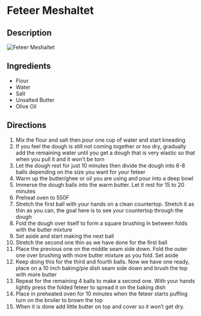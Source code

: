 # Feteer Meshaltet

## Description
![Feteer Meshaltet](https://www.themealdb.com/images/media/meals/9f4z6v1598734293.jpg "Feteer Meshaltet")

## Ingredients
- Flour
- Water
- Salt
- Unsalted Butter
- Olive Oil

## Directions
1. Mix the flour and salt then pour one cup of water and start kneading
2. If you feel the dough is still not coming together or too dry, gradually add the remaining water until you get a dough that is very elastic so that when you pull it and it won’t be torn
3. Let the dough rest for just 10 minutes then divide the dough into 6-8 balls depending on the size you want for your feteer
4. Warm up the butter/ghee or oil you are using and pour into a deep bowl
5. Immerse the dough balls into the warm butter. Let it rest for 15 to 20 minutes
6. Preheat oven to 550F
7. Stretch the first ball with your hands on a clean countertop. Stretch it as thin as you can, the goal here is to see your countertop through the dough
8. Fold the dough over itself to form a square brushing in between folds with the butter mixture
9. Set aside and start making the next ball
10. Stretch the second one thin as we have done for the first ball
11. Place the previous one on the middle seam side down. Fold the outer one over brushing with more butter mixture as you fold. Set aside
12. Keep doing this for the third and fourth balls. Now we have one ready, place on a 10 inch baking/pie dish seam side down and brush the top with more butter
13. Repeat for the remaining 4 balls to make a second one. With your hands lightly press the folded feteer to spread it on the baking dish
14. Place in preheated oven for 10 minutes when the feteer starts puffing turn on the broiler to brown the top
15. When it is done add little butter on top and cover so it won’t get dry.
